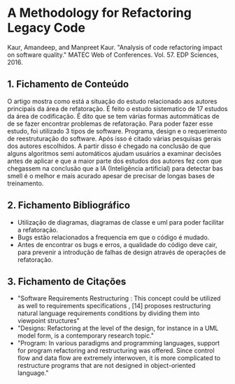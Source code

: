 #  A Methodology for Refactoring Legacy Code

Kaur, Amandeep, and Manpreet Kaur. "Analysis of code refactoring impact on software quality." MATEC Web of Conferences. Vol. 57. EDP Sciences, 2016.

## 1. Fichamento de Conteúdo

O artigo mostra como está a situação do estudo relacionado aos autores principais da área de refatoração. É feito o estudo sistematico de 17 estudos da área de codificação. É dito que se tem várias formas autommáticas de de se fazer encontrar problemas de refatoração. Para poder fazer esse estudo, foi utilizado 3 tipos de software. Programa, design e o requerimento de reestruturação do software. Após isso é citado várias pesquisas gerais dos autores escolhidos. A partir disso é chegado na conclusão de que alguns algoritmos semi automáticos ajudam usuários a examinar decisões antes de aplicar e que a maior parte dos estudos dos autores fez com que chegassem na conclusão que a IA (Inteligência artificial) para detectar bas smell é o melhor e mais acurado apesar de precisar de longas bases de treinamento.
 
## 2. Fichamento Bibliográfico 

- Utilização de diagramas, diagramas de classe e uml para poder facilitar a refatoração.
- Bugs estão relacionados a frequencia em que o código é mudado.
- Antes de encontrar os bugs e erros, a qualidade do código deve cair, para prevenir a introdução de falhas de design através de operações de refatoração.

## 3. Fichamento de Citações 

- "Software Requirements Restructuring : This concept could be utilized as well to requirements specifications , [14] proposes restructuring natural language requirements conditions by dividing them into viewpoint structures"
- "Designs: Refactoring at the level of the design, for instance in a UML model form, is a contemporary research topic."
- "Program: In various paradigms and programming languages, support for program refactoring and restructuring was offered. Since control flow and data flow are extremely interwoven, it is more complicated to restructure programs that are not designed in object-oriented language."